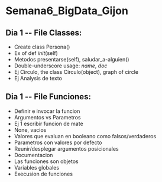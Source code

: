 # Semana6_BigData_Gijon

## Dia 1 -- File Classes:

- Create class Persona()
- Ex of def _init_(self)
- Metodos presentarse(self), saludar_a-alguien()
- Double-underscore usage: _name_, _doc_
- Ej Circulo, the class Circulo(object), graph of circle
- Ej Analysis de texto
## Dia 1 -- File Funciones:

- Definir e invocar la funcion
- Argumentos vs Parametros
- Ej 1 escribir funcion de mate
- None, vacios
- Valores que evaluan en booleano como falsos/verdaderos
- Parametros con valores por defecto
- Reunir/desplegar argumentos posicionales
- Documentacion
- Las funciones son objetos
- Variables globales
- Execusion de funciones

